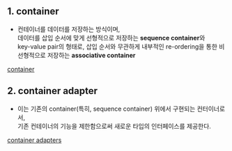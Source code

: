 

## 1. container  
  * 컨테이너를 데이터를 저장하는 방식이며,  
  데이터를 삽입 순서에 맞게 선형적으로 저장하는 **sequence container**와  
  key-value pair의 형태로, 삽입 순서와 무관하게 내부적인 re-ordering을 통한 비선형적으로 저장하는 **associative container**   
  
[container](/contents/languages/STL/container.md)  
  
## 2. container adapter  
  * 이는 기존의 container(특히, sequence container) 위에서 구현되는 컨터이너로서,  
  기존 컨테이너의 기능을 제한함으로써 새로운 타입의 인터페이스를 제공한다.  
   
[container adapters](/contents/languages/STL/container_adapter.md)  
